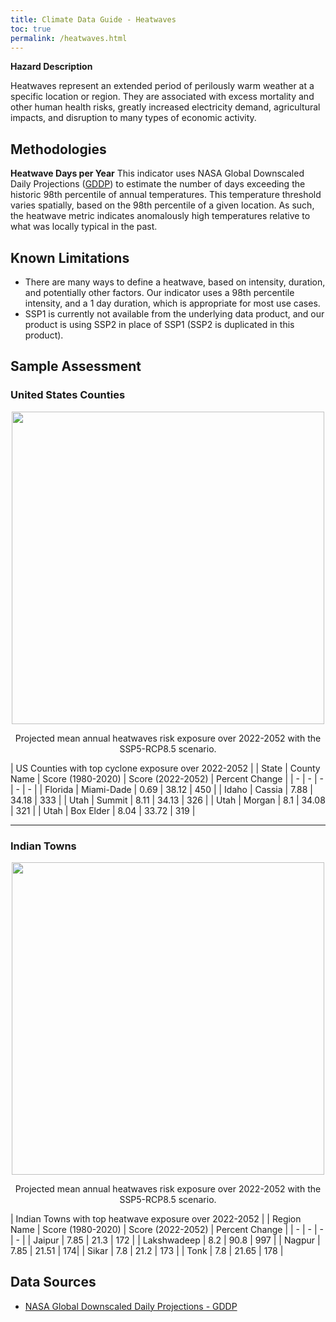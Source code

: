 ```yaml
---
title: Climate Data Guide - Heatwaves
toc: true
permalink: /heatwaves.html
---
```


**Hazard Description**

Heatwaves represent an extended period of perilously warm weather at a specific location or region. They are associated with excess mortality and other human health risks, greatly increased electricity demand, agricultural impacts, and disruption to many types of economic activity. 

## Methodologies
**Heatwave Days per Year** 
This indicator uses NASA Global Downscaled Daily Projections ([GDDP](https://www.nasa.gov/nex/gddp)) to estimate the number of days exceeding the historic 98th percentile of annual temperatures. This temperature threshold varies spatially, based on the 98th percentile of a given location.  As such, the heatwave metric indicates anomalously high temperatures relative to what was locally typical in the past. 

## Known Limitations
- There are many ways to define a heatwave, based on intensity, duration, and potentially other factors. Our indicator uses a 98th percentile intensity, and a 1 day duration, which is appropriate for most use cases.  
- SSP1 is currently not available from the underlying data product, and our product is using SSP2 in place of SSP1 (SSP2 is duplicated in this product).


## Sample Assessment
### United States Counties

<p align="center">
<img height="500" src="assets/images/dataguide/heatwaves_usa_1980_2020_v_2022-2052.png">
</p>

<p align="center">
Projected mean annual heatwaves risk exposure over 2022-2052 with the SSP5-RCP8.5 scenario.
</p>

| US Counties with top cyclone exposure over 2022-2052 |
| State | County Name | Score (1980-2020) | Score (2022-2052) | Percent Change | 
| - | - | - | - | - |
| Florida | Miami-Dade | 0.69 | 38.12 | 450 |
| Idaho | Cassia | 7.88 | 34.18 | 333 |
| Utah | Summit | 8.11 | 34.13 | 326 |
| Utah | Morgan | 8.1 | 34.08 | 321 |
| Utah | Box Elder | 8.04 | 33.72 | 319 |

<hr>

### Indian Towns
<p align="center">
<img height="500" src="assets/images/dataguide/heatwaves_india_1980_2020_v_2022-2052.png">
</p>

<p align="center">
Projected mean annual heatwaves risk exposure over 2022-2052 with the SSP5-RCP8.5 scenario.
</p>

| Indian Towns with top heatwave exposure over 2022-2052 |
| Region Name | Score (1980-2020) | Score (2022-2052) | Percent Change | 
| - | - | - | - |
| Jaipur | 7.85 | 21.3 | 172 |
| Lakshwadeep | 8.2 | 90.8 | 997 |
| Nagpur | 7.85 | 21.51 | 174|
| Sikar | 7.8 | 21.2 | 173 |
| Tonk | 7.8 | 21.65 | 178 |

## Data Sources
- [NASA Global Downscaled Daily Projections - GDDP](https://www.nasa.gov/nex/gddp) 
